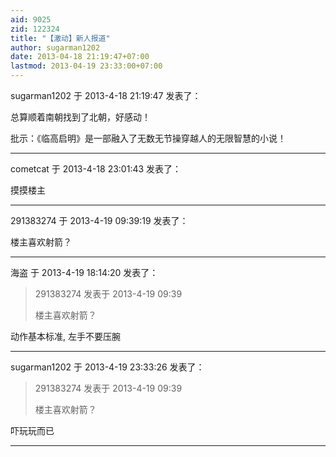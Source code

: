```yaml
---
aid: 9025
zid: 122324
title: "【激动】新人报道"
author: sugarman1202
date: 2013-04-18 21:19:47+07:00
lastmod: 2013-04-19 23:33:00+07:00
---
```


sugarman1202 于 2013-4-18 21:19:47 发表了：

总算顺着南朝找到了北朝，好感动！

批示：《临高启明》是一部融入了无数无节操穿越人的无限智慧的小说！

---

cometcat 于 2013-4-18 23:01:43 发表了：

摸摸楼主

---

291383274 于 2013-4-19 09:39:19 发表了：

楼主喜欢射箭？

---

海盗 于 2013-4-19 18:14:20 发表了：

> 291383274 发表于 2013-4-19 09:39
>
> 楼主喜欢射箭？

动作基本标准, 左手不要压腕

---

sugarman1202 于 2013-4-19 23:33:26 发表了：

> 291383274 发表于 2013-4-19 09:39
>
> 楼主喜欢射箭？

吓玩玩而已

---
